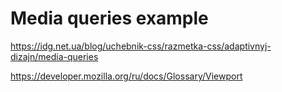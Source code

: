 # Media queries example

https://idg.net.ua/blog/uchebnik-css/razmetka-css/adaptivnyj-dizajn/media-queries


https://developer.mozilla.org/ru/docs/Glossary/Viewport